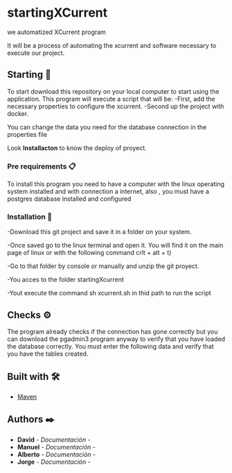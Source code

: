 # startingXCurrent
we automatized XCurrent program

It will be a process of automating the xcurrent and software necessary to execute our project.

## Starting 🚀

To start download this repository on your local computer to start using the application.
This program will execute a script that will be:
 -First, add the necessary properties to configure the xcurrent.
 -Second up the project with docker.
 
You can change the data you need for the database connection in the properties file 

Look **Installacton** to know the deploy of proyect.

### Pre requirements 📋

To install this program you need to have a computer with the linux operating system installed and with connection a internet, also , you must have a postgres database installed and configured
### Installation 🔧

-Download this git project and save it in a folder on your system.

-Once saved go to the linux terminal and open it. You will find it on the main page of linux or with the following command crlt + alt + t)

-Go to that folder by console or manually and unzip the git proyect.

-You acces to the  folder startingXcurrent

-Yout execute the command sh xcurrent.sh in thid path to run the  script

## Checks ⚙️

The program already checks if the connection has gone correctly but you can download the pgadmin3 program anyway to verify that you have loaded the database correctly.
You must enter the following data and verify that you have the tables created.

## Built with 🛠️

* [Maven](https://ripple.com/) 


## Authors ✒️

* **David** - *Documentación* - 
* **Manuel** - *Documentación* - 
* **Alberto** - *Documentación* - 
* **Jorge** - *Documentación* -
 
